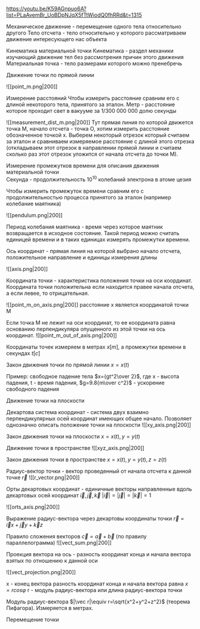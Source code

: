 https://youtu.be/K59AGnpuo6A?list=PLaAvemBr_UoBDpNJqX5fTtWiodQ0fhRRd&t=1315

Механическое движение - перемещение одного тела относительно другого
Тело отсчета - тело относительно у которого рассматриваем движение интересующего нас объекта

Кинематика материальной точки
Кинематика - раздел механики изучающий движение тел без рассмотрения причин этого движения
Материальная точка - тело размерами которого можно пренебречь

Движение точки по прямой линии

![[point_m.png|200]]

Измерение расстояний
Чтобы измерить расстояние сравним его с длиной некоторого тела, принятого за эталон.
Метр - расстояние которое проходит свет в вакууме за 1/300 000 000 долю секунды

![[measurement_dist_m.png|200]]
Тут прямая линия по которой движется точка М, начало отсчета - точка О, хотим измерить расстояние обозначенное точкой х. Выберем некоторый отрезок который считаем за эталон и сравниваем измеряемое расстояние с длиной этого отрезка (откладываем этот отрезок в направлении прямой линии и считаем сколько раз этот отрезок уложится от начала отсчета до точки М). 

Измерение промежутков времени
для описания движения материальной точки  
Секунда  - продолжительность $10^{10}$ колебаний электрона в атоме цезия

Чтобы измерить промежуток времени сравним его с продолжительностью процесса принятого за эталон (например колебание маятника)

![[pendulum.png|200]]

Период колебания маятника - время через которое маятник возвращается в исходное состояние. Такой период можно считать единицей времени и в таких единицах измерять промежутки времени.

Ось координат - прямая линия на которой выбрано начало отсчета, положительное направление и единицы измерения длины

![[axis.png|200]]

Координата точки - характеристика положения точки на оси координат.
Координата точки положительна если находится правее начала отсчета, а если левее, то отрицательная.

![[point_m_on_axis.png|200]]
расстояние х является координатой точки М

Если точка М не лежит на оси координат, то ее координата равна основанию  перпендикуляра опущенного из этой точки на ось координат.
![[point_m_out_of_axis.png|200]]

Координаты точек измеряем в метрах $x[m]$, а промежутки времени в секундах $t[c]$

Закон движения точки по прямой линии $x=x(t)$

Пример: свободное падение тела
$x={gt^2\over 2}$, где х - высота падения, t - время падения, $g=9.8{m\over c^2}$ - ускорение свободного падения

Движение точки на плоскости

Декартова система координат - система двух взаимно перпендикулярных осей координат имеющих общее начало. Позволяет однозначно описать положение точки на плоскости
![[xy_axis.png|200]]

Закон движения точки на плоскости $x=x(t), y=y(t)$

Движение точки в пространстве
![[xyz_axis.png|200]]

Закон движения точки в пространстве $x=x(t), y=y(t), z=z(t)$

Радиус-вектор точки - вектор проведенный от начала отсчета к данной точке $\vec r$
![[r_vector.png|200]]

Орты декартовых координат - единичные векторы направленные вдоль декартовых осей координат $\vec i, \vec j, \vec k$
$|\vec i|=|\vec j|=|\vec k|=1$

![[orts_axis.png|200]]

Выражение радиус-вектора через декартовы координаты точки
$\vec r=\vec ix+\vec jy+\vec kz$

Правило сложения векторов $\vec c=\vec a+\vec b$ (по правилу параллелограмма)
![[vect_sum.png|200]]

Проекция вектора на ось - разность координат конца и начала вектора взятых по отношению к данной оси

![[vect_projection.png|200]]

x - конец вектора
разность координат конца и начала вектора равна $x=rcos\varphi$
r - модуль радиус-вектора или длина радиус-вектора точки

Модуль радиус-вектора $|\vec r|\equiv r=\sqrt{x^2+y^2+z^2}$ (теорема Пифагора). Измеряется в метрах.

Перемещение точки
